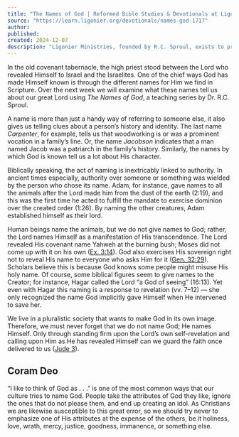 ```yaml
---
title: "The Names of God | Reformed Bible Studies & Devotionals at Ligonier.org"
source: "https://learn.ligonier.org/devotionals/names-god-1717"
author:
published:
created: 2024-12-07
description: "Ligonier Ministries, founded by R.C. Sproul, exists to proclaim, teach, and defend the holiness of God in all its fullness to as many people as possible."
---
```

In the old covenant tabernacle, the high priest stood between the Lord who revealed Himself to Israel and the Israelites. One of the chief ways God has made Himself known is through the different names for Him we find in Scripture. Over the next week we will examine what these names tell us about our great Lord using *The Names of God*, a teaching series by Dr. R.C. Sproul.

A name is more than just a handy way of referring to someone else, it also gives us telling clues about a person’s history and identity. The last name *Carpenter*, for example, tells us that woodworking is or was a prominent vocation in a family’s line. Or, the name *Jacobson* indicates that a man named Jacob was a patriarch in the family’s history. Similarly, the names by which God is known tell us a lot about His character.

Biblically speaking, the act of naming is inextricably linked to authority. In ancient times especially, authority over someone or something was wielded by the person who chose its name. Adam, for instance, gave names to all the animals after the Lord made him from the dust of the earth (2:19), and this was the first time he acted to fulfill the mandate to exercise dominion over the created order (1:26). By naming the other creatures, Adam established himself as their lord.

Human beings name the animals, but we do not give names to God; rather, the Lord names Himself as a manifestation of His transcendence. The Lord revealed His covenant name Yahweh at the burning bush; Moses did not come up with it on his own ([Ex. 3:14](https://www.esv.org/verses/Ex.%203%3A14/)). God also exercises His sovereign right not to reveal His name to everyone who asks Him for it ([Gen. 32:29](https://www.esv.org/verses/Gen.%2032%3A29/)). Scholars believe this is because God knows some people might misuse His holy name. Of course, some biblical figures seem to give names to the Creator; for instance, Hagar called the Lord “a God of seeing” (16:13). Yet even with Hagar this naming is a response to revelation (vv. 7–12) — she only recognized the name God implicitly gave Himself when He intervened to save her.

We live in a pluralistic society that wants to make God in its own image. Therefore, we must never forget that we do not name God; He names Himself. Only through standing firm upon the Lord’s own self-revelation and calling upon Him as He has revealed Himself can we guard the faith once delivered to us ([Jude 3](https://www.esv.org/verses/Jude%203/)).

## Coram Deo

“I like to think of God as . . .” is one of the most common ways that our culture tries to name God. People take the attributes of God they like, ignore the ones that do not please them, and end up creating an idol. As Christians we are likewise susceptible to this great error, so we should try never to emphasize one of His attributes at the expense of the others, be it holiness, love, wrath, mercy, justice, goodness, immanence, or something else.